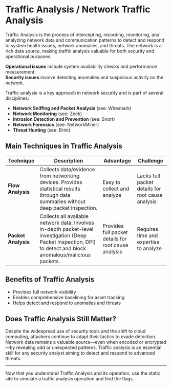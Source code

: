 # Traffic Analysis / Network Traffic Analysis

Traffic Analysis is the process of intercepting, recording, monitoring, and analyzing network data and communication patterns to detect and respond to system health issues, network anomalies, and threats. The network is a rich data source, making traffic analysis valuable for both security and operational purposes.

**Operational issues** include system availability checks and performance measurement.  
**Security issues** involve detecting anomalies and suspicious activity on the network.

Traffic analysis is a key approach in network security and is part of several disciplines:

- **Network Sniffing and Packet Analysis** (see: Wireshark)
- **Network Monitoring** (see: Zeek)
- **Intrusion Detection and Prevention** (see: Snort)
- **Network Forensics** (see: NetworkMiner)
- **Threat Hunting** (see: Brim)

## Main Techniques in Traffic Analysis

| Technique        | Description                                                                 | Advantage                                   | Challenge                                      |
|------------------|-----------------------------------------------------------------------------|---------------------------------------------|------------------------------------------------|
| **Flow Analysis**   | Collects data/evidence from networking devices. Provides statistical results through data summaries without deep packet inspection. | Easy to collect and analyze                 | Lacks full packet details for root cause analysis |
| **Packet Analysis** | Collects all available network data. Involves in-depth packet-level investigation (Deep Packet Inspection, DPI) to detect and block anomalous/malicious packets. | Provides full packet details for root cause analysis | Requires time and expertise to analyze           |

## Benefits of Traffic Analysis

- Provides full network visibility
- Enables comprehensive baselining for asset tracking
- Helps detect and respond to anomalies and threats

## Does Traffic Analysis Still Matter?

Despite the widespread use of security tools and the shift to cloud computing, attackers continue to adapt their tactics to evade detection. Network data remains a valuable source—even when encoded or encrypted—by revealing odd or unexpected patterns. Traffic analysis is an essential skill for any security analyst aiming to detect and respond to advanced threats.

---

Now that you understand Traffic Analysis and its operation, use the static site to simulate a traffic analysis operation and find the flags.